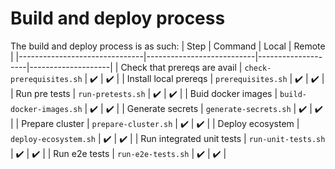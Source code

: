 # Build and deploy process
The build and deploy process is as such:
| Step                          | Command                   | Local              | Remote             |
|-------------------------------|---------------------------|--------------------|--------------------|
| Check that prereqs are avail  | `check-prerequisites.sh`  | :heavy_check_mark: | :heavy_check_mark: |
| Install local prereqs         | `prerequisites.sh`        | :heavy_check_mark: | :heavy_check_mark: |
| Run pre tests                 | `run-pretests.sh`         | :heavy_check_mark: | :heavy_check_mark: |
| Buid docker images            | `build-docker-images.sh`  | :heavy_check_mark: | :heavy_check_mark: |
| Generate secrets              | `generate-secrets.sh`     | :heavy_check_mark: | :heavy_check_mark: |
| Prepare cluster               | `prepare-cluster.sh`      | :heavy_check_mark: | :heavy_check_mark: |
| Deploy ecosystem              | `deploy-ecosystem.sh`     | :heavy_check_mark: | :heavy_check_mark: |
| Run integrated unit tests     | `run-unit-tests.sh`       | :heavy_check_mark: | :heavy_check_mark: |
| Run e2e tests                 | `run-e2e-tests.sh`        | :heavy_check_mark: | :heavy_check_mark: |
